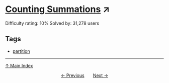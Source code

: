 # [Counting Summations](https://projecteuler.net/problem=76) ↗️

Difficulty rating: 10%
Solved by: 31,278 users
## Tags

- [partition](../tags/partition.md)



---

[↑ Main Index](../README.md)


<div align=center><a href='75.md'>← Previous</a> &nbsp;&nbsp; &nbsp;&nbsp;  <a href='77.md'>Next →</a></div>
